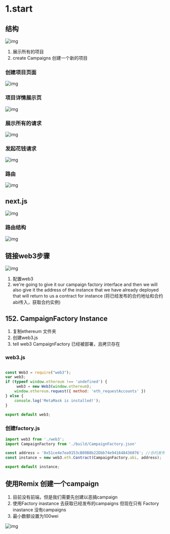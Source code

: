 # 1.start

## 结构
![img](../image/section7/1.png ':size=600')
1. 展示所有的项目
2. create Campaigns 创建一个新的项目

### 创建项目页面
![img](../image/section7/2.png ':size=600')


### 项目详情展示页
![img](../image/section7/3.png ':size=600')


### 展示所有的请求
![img](../image/section7/4.png ':size=600')


### 发起花钱请求
![img](../image/section7/5.png ':size=600')

### 路由
![img](../image/section7/6.png ':size=600')

## next.js
![img](../image/section7/7.png ':size=600')

### 路由结构
![img](../image/section7/8.png ':size=600')


## 链接web3步骤
![img](../image/section7/9.png ':size=600')

1. 配置web3
2.  we're going to give it our campaign factory interface and then we will also give it the address of the instance that we have already deployed that will return to us a contract for instance (将已经发布的合约地址和合约abi传入，获取合约实例)


## 152. CampaignFactory Instance

1. 复制ethereum 文件夹
2. 创建web3.js
3. tell web3 CampaignFactory 已经被部署，且拷贝存在

### web3.js
```javascript

const Web3 = require("web3");
var web3;
if (typeof window.ethereum !== 'undefined') {
	 web3 = new Web3(window.ethereum);
	window.ethereum.request({ method: 'eth_requestAccounts' })
} else {
	console.log('MetaMask is installed!');
}

export default web3;

```

### 创建factory.js

```javascript
import web3 from './web3';
import CampaignFactory from './build/CampaignFactory.json'

const address = '0x51ce4e7ea9153cB89B8b22Dbb74e941648436076'; //合约发布的地址
const instance = new web3.eth.Contract(CampaignFactory.abi, address);

export default instance;
```


## 使用Remix 创建一个campaign
1. 目前没有前端，但是我们需要先创建以恶搞campaign
2. 使用Factory inastance 去获取已经发布的campaigns 但现在只有 Factory inastance 没有campaigns
3. 最小数额设置为100wei

![img](../image/section7/10.png ':size=900')





